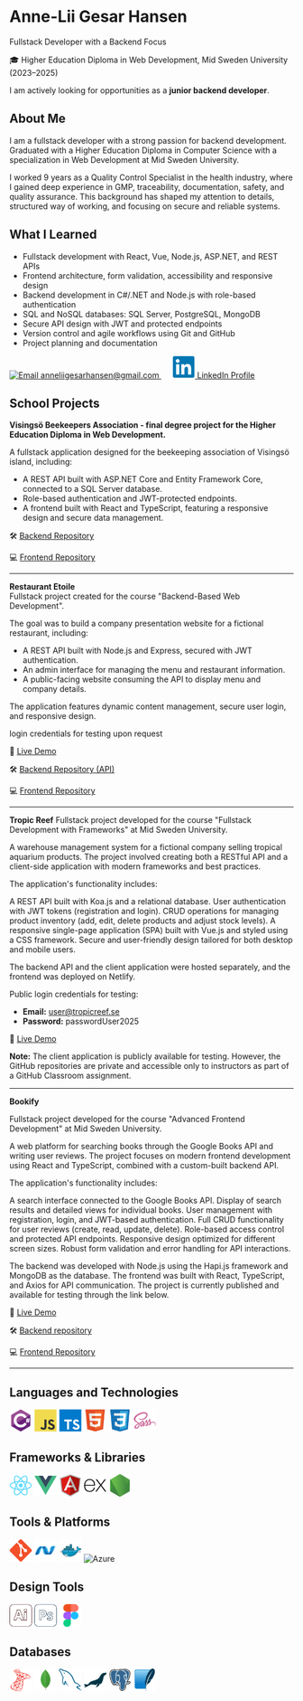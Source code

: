 # Anne-Lii Gesar Hansen
Fullstack Developer with a Backend Focus

🎓 Higher Education Diploma in Web Development, Mid Sweden University (2023–2025)

I am actively looking for opportunities as a **junior backend developer**.

## About Me
I am a fullstack developer with a strong passion for backend development.
Graduated with a Higher Education Diploma in Computer Science with a specialization in Web Development at Mid Sweden University.

I worked 9 years as a Quality Control Specialist in the health industry, where I gained deep experience in GMP, traceability, documentation, safety, and quality assurance. 
This background has shaped my attention to details, structured way of working, and focusing on secure and reliable systems.

## What I Learned
* Fullstack development with React, Vue, Node.js, ASP.NET, and REST APIs
* Frontend architecture, form validation, accessibility and responsive design
* Backend development in C#/.NET and Node.js with role-based authentication
* SQL and NoSQL databases: SQL Server, PostgreSQL, MongoDB
* Secure API design with JWT and protected endpoints
* Version control and agile workflows using Git and GitHub
* Project planning and documentation

<p align="left"> 
  <a href="mailto:anneliigesarhansen@gmail.com" target="_blank"> <img src="https://img.icons8.com/ios-filled/40/ffffff/new-post.png" alt="Email" width="40" height="40"/> </a> <a href="mailto:anneliigesarhansen@gmail.com" target="_blank"> anneliigesarhansen@gmail.com </a> 
  &nbsp;&nbsp;&nbsp;&nbsp; <a href="https://www.linkedin.com/in/anne-lii-hansen-397908130/" target="_blank"> 
    <img src="https://raw.githubusercontent.com/devicons/devicon/master/icons/linkedin/linkedin-original.svg" alt="LinkedIn" width="40" height="40"/> </a> <a href="https://www.linkedin.com/in/anne-lii-hansen-397908130/" target="_blank"> LinkedIn Profile </a> 
</p>

## School Projects

**Visingsö Beekeepers Association - final degree project for the Higher Education Diploma in Web Development.**

A fullstack application designed for the beekeeping association of Visingsö island, including:  
- A REST API built with ASP.NET Core and Entity Framework Core, connected to a SQL Server database.  
- Role-based authentication and JWT-protected endpoints.  
- A frontend built with React and TypeScript, featuring a responsive design and secure data management.

🛠️ [Backend Repository](https://github.com/Anne-Lii/visingsobiodlarna_api.git)

💻 [Frontend Repository](https://github.com/Anne-Lii/visingsobiodlarna.git)

---

**Restaurant Etoile**  
Fullstack project created for the course "Backend-Based Web Development".

The goal was to build a company presentation website for a fictional restaurant, including:  
- A REST API built with Node.js and Express, secured with JWT authentication.  
- An admin interface for managing the menu and restaurant information.  
- A public-facing website consuming the API to display menu and company details.

The application features dynamic content management, secure user login, and responsive design.

 login credentials for testing upon request

🔗 [Live Demo](https://anha2314-projekt-backend.netlify.app/)

🛠️ [Backend Repository (API)](https://github.com/Anne-Lii/backend_projekt_api.git)

💻 [Frontend Repository](https://github.com/Anne-Lii/backend_projekt_webbplats.git)

---

**Tropic Reef**
Fullstack project developed for the course "Fullstack Development with Frameworks" at Mid Sweden University.

A warehouse management system for a fictional company selling tropical aquarium products.
The project involved creating both a RESTful API and a client-side application with modern frameworks and best practices.

The application's functionality includes:

A REST API built with Koa.js and a relational database.
User authentication with JWT tokens (registration and login).
CRUD operations for managing product inventory (add, edit, delete products and adjust stock levels).
A responsive single-page application (SPA) built with Vue.js and styled using a CSS framework.
Secure and user-friendly design tailored for both desktop and mobile users.

The backend API and the client application were hosted separately, and the frontend was deployed on Netlify.

Public login credentials for testing:
- **Email:** user@tropicreef.se
- **Password:** passwordUser2025

🔗 [Live Demo](https://tropic-reef.netlify.app)

**Note:**
The client application is publicly available for testing.
However, the GitHub repositories are private and accessible only to instructors as part of a GitHub Classroom assignment.

---

**Bookify**

Fullstack project developed for the course "Advanced Frontend Development" at Mid Sweden University.

A web platform for searching books through the Google Books API and writing user reviews.
The project focuses on modern frontend development using React and TypeScript, combined with a custom-built backend API.

The application's functionality includes:

A search interface connected to the Google Books API.
Display of search results and detailed views for individual books.
User management with registration, login, and JWT-based authentication.
Full CRUD functionality for user reviews (create, read, update, delete).
Role-based access control and protected API endpoints.
Responsive design optimized for different screen sizes.
Robust form validation and error handling for API interactions.

The backend was developed with Node.js using the Hapi.js framework and MongoDB as the database.
The frontend was built with React, TypeScript, and Axios for API communication.
The project is currently published and available for testing through the link below.

🔗 [Live Demo](https://anha2324-bookify.netlify.app/)

🛠️ [Backend repository](https://github.com/Anne-Lii/Bookify_api.git)

💻 [Frontend Repository](https://github.com/Anne-Lii/bookify.git)

---

## Languages and Technologies

<p align="left">
  <img src="https://raw.githubusercontent.com/devicons/devicon/master/icons/csharp/csharp-original.svg" alt="C#" width="40" height="40"/>
  <img src="https://raw.githubusercontent.com/devicons/devicon/master/icons/javascript/javascript-original.svg" alt="JavaScript" width="40" height="40"/>
  <img src="https://raw.githubusercontent.com/devicons/devicon/master/icons/typescript/typescript-original.svg" alt="TypeScript" width="40" height="40"/>
  <img src="https://raw.githubusercontent.com/devicons/devicon/master/icons/html5/html5-original.svg" alt="HTML5" width="40" height="40"/>
  <img src="https://raw.githubusercontent.com/devicons/devicon/master/icons/css3/css3-original.svg" alt="CSS3" width="40" height="40"/>
  <img src="https://raw.githubusercontent.com/devicons/devicon/master/icons/sass/sass-original.svg" alt="SASS" width="40" height="40"/>  
</p>

## Frameworks & Libraries

<p align="left"> 
  <img src="https://raw.githubusercontent.com/devicons/devicon/master/icons/react/react-original.svg" alt="React" width="40" height="40"/> 
  <img src="https://raw.githubusercontent.com/devicons/devicon/master/icons/vuejs/vuejs-original.svg" alt="Vue.js" width="40" height="40"/> 
  <img src="https://raw.githubusercontent.com/devicons/devicon/master/icons/angularjs/angularjs-original.svg" alt="Angular" width="40" height="40"/> 
  <img src="https://raw.githubusercontent.com/devicons/devicon/master/icons/express/express-original.svg" alt="Express" width="40" height="40"/> 
  <img src="https://raw.githubusercontent.com/devicons/devicon/master/icons/nodejs/nodejs-original.svg" alt="Node.js" width="40" height="40"/> 
</p>


## Tools & Platforms

<p align="left"> 
  <img src="https://raw.githubusercontent.com/devicons/devicon/master/icons/git/git-original.svg" alt="Git" width="40" height="40"/> 
  <img src="https://raw.githubusercontent.com/devicons/devicon/master/icons/dot-net/dot-net-original.svg" alt=".NET" width="40" height="40"/> 
  <img src="https://raw.githubusercontent.com/devicons/devicon/master/icons/docker/docker-original.svg" alt="Docker" width="40" height="40"/> 
  <img src="https://cdn.jsdelivr.net/gh/devicons/devicon/icons/azure/azure-original.svg" alt="Azure" width="40" height="40"/>
</p>

## Design Tools

<p align="left"> <img src="https://raw.githubusercontent.com/devicons/devicon/master/icons/illustrator/illustrator-line.svg" alt="Adobe Illustrator" width="40" height="40"/> 
  <img src="https://raw.githubusercontent.com/devicons/devicon/master/icons/photoshop/photoshop-line.svg" alt="Adobe Photoshop" width="40" height="40"/> 
  <img src="https://raw.githubusercontent.com/devicons/devicon/master/icons/figma/figma-original.svg" alt="Figma" width="40" height="40"/> 
</p>

## Databases

<p align="left"> 
  <img src="https://raw.githubusercontent.com/devicons/devicon/master/icons/microsoftsqlserver/microsoftsqlserver-plain.svg" alt="SQL Server" width="40" height="40"/> 
  <img src="https://raw.githubusercontent.com/devicons/devicon/master/icons/mongodb/mongodb-original.svg" alt="MongoDB" width="40" height="40"/> 
  <img src="https://raw.githubusercontent.com/devicons/devicon/master/icons/mysql/mysql-original.svg" alt="MySQL" width="40" height="40"/> 
  <img src="https://raw.githubusercontent.com/devicons/devicon/master/icons/mariadb/mariadb-original.svg" alt="MariaDB" width="40" height="40"/> 
  <img src="https://raw.githubusercontent.com/devicons/devicon/master/icons/postgresql/postgresql-original.svg" alt="PostgreSQL" width="40" height="40"/> 
  <img src="https://raw.githubusercontent.com/devicons/devicon/master/icons/sqlite/sqlite-original.svg" alt="SQLite" width="40" height="40"/> 
</p>

<!---
Anne-Lii/Anne-Lii is a ✨ special ✨ repository because its `README.md` (this file) appears on your GitHub profile.
You can click the Preview link to take a look at your changes.
--->
